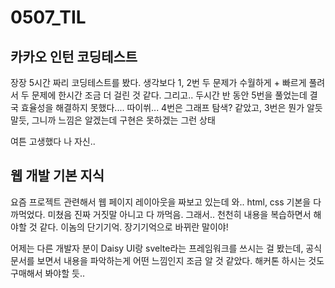 # 0507_TIL

## 카카오 인턴 코딩테스트

장장 5시간 짜리 코딩테스트를 봤다. 생각보다 1, 2번 두 문제가 수월하게 + 빠르게 풀려서 두 문제에 한시간 조금 더 걸린 것 같다. 그리고.. 두시간 반 동안 5번을 풀었는데 결국 효율성을 해결하지 못했다.... 따이쒸... 4번은 그래프 탐색? 같았고, 3번은 뭔가 알듯 말듯, 그니까 느낌은 알겠는데 구현은 못하겠는 그런 상태

여튼 고생했다 나 자신..



## 웹 개발 기본 지식

요즘 프로젝트 관련해서 웹 페이지 레이아웃을 짜보고 있는데 와.. html, css 기본을 다 까먹었다. 미쳤음 진짜 거짓말 아니고 다 까먹음. 그래서.. 천천히 내용을 복습하면서 해야할 것 같다. 이놈의 단기기억. 장기기억으로 바뀌란 말이야! 

어제는 다른 개발자 분이 Daisy UI랑 svelte라는 프레임워크를 쓰시는 걸 봤는데, 공식 문서를 보면서 내용을 파악하는게 어떤 느낌인지 조금 알 것 같았다. 해커톤 하시는 것도 구매해서 봐야할 듯..
